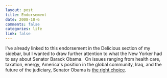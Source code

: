 ```yaml
--- 
layout: post
title: Endorsement
date: 2008-10-6
comments: false
categories: life
link: false
---
```

I've already linked to this endorsement in the Delicious section of my sidebar, but I wanted to draw further attention to what the New Yorker had to say about Senator Barack Obama.  On issues ranging from health care, taxation, energy, America's position in the global community, Iraq, and the future of the judiciary, Senator Obama is <a title="The Right Choice" href="http://www.newyorker.com/talk/comment/2008/10/13/081013taco_talk_editors">the right choice</a>.
